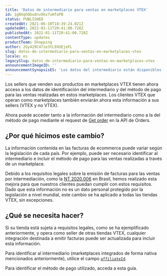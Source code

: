 ```yaml
---
title: 'Datos de intermediario para ventas en marketplaces VTEX'
id: 1gNXqhQbudnvOkx7uHfoPB
status: PUBLISHED
createdAt: 2021-06-10T18:39:24.021Z
updatedAt: 2022-01-11T20:41:00.728Z
publishedAt: 2022-01-11T20:41:00.728Z
contentType: updates
productTeam: Shopping
author: 2Gy429C47ie3tL9XUEjeFL
slug: datos-de-intermediario-para-ventas-en-marketplaces-vtex
locale: es
legacySlug: datos-de-intermediario-para-ventas-en-marketplaces-vtex
announcementImageID: ''
announcementSynopsisES: 'Los datos del intermediario están disponibles para ventas realizadas en los marketplaces VTEX.'
---
```


Los sellers que venden sus productos en marketplaces VTEX tienen ahora acceso a los datos de identificación del intermediario y del método de pago para las ventas realizadas en estos marketplaces. Los clientes VTEX que operan como marketplaces también enviarán ahora esta información a sus sellers (VTEX y no VTEX).

Ahora puede acceder tanto a la información del intermediario como a la del método de pago mediante el request de [Get order](https://developers.vtex.com/vtex-developer-docs/reference/orders#getorder) en la API de Orders.

## ¿Por qué hicimos este cambio?

La información contenida en las facturas de ecommerce puede variar según la legislación de cada país. Por ejemplo, puede ser necesario identificar al intermediario e incluir el método de pago para las ventas realizadas a través de un marketplace. 

Debido a los requisitos legales sobre la emisión de facturas para las ventas por intermediación, como la [NT 2020.006](https://www.nfe.fazenda.gov.br/portal/exibirArquivo.aspx?conteudo=/RzDxklkYPU=) en Brasil, hemos realizado esta mejora para que nuestros clientes puedan cumplir con estos requisitos. Dado que esta información no es un dato personal protegido por la legislación a nivel mundial, este cambio se ha aplicado a todas las tiendas VTEX, sin excepciones.

## ¿Qué se necesita hacer?

Si su tienda está sujeta a requisitos legales, como se ha ejemplificado anteriormente, y opera como seller de otras tiendas VTEX, cualquier integración destinada a emitir facturas puede ser actualizada para incluir esta información.

Para identificar al intermediario (marketplaces integrados de forma nativa mencionados anteriormente), utilice el campo  [`affiliateId`](https://developers.vtex.com/vtex-developer-docs/reference/orders#getorder). 

Para identificar el método de pago utilizado, acceda a esta guía.
